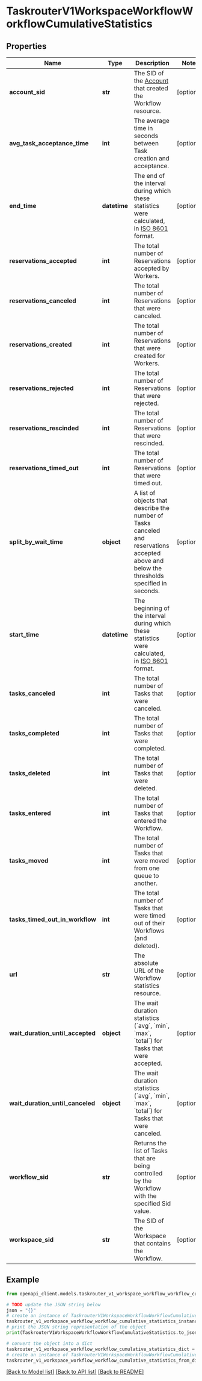 # TaskrouterV1WorkspaceWorkflowWorkflowCumulativeStatistics


## Properties

Name | Type | Description | Notes
------------ | ------------- | ------------- | -------------
**account_sid** | **str** | The SID of the [Account](https://www.twilio.com/docs/iam/api/account) that created the Workflow resource. | [optional] 
**avg_task_acceptance_time** | **int** | The average time in seconds between Task creation and acceptance. | [optional] 
**end_time** | **datetime** | The end of the interval during which these statistics were calculated, in [ISO 8601](https://en.wikipedia.org/wiki/ISO_8601) format. | [optional] 
**reservations_accepted** | **int** | The total number of Reservations accepted by Workers. | [optional] 
**reservations_canceled** | **int** | The total number of Reservations that were canceled. | [optional] 
**reservations_created** | **int** | The total number of Reservations that were created for Workers. | [optional] 
**reservations_rejected** | **int** | The total number of Reservations that were rejected. | [optional] 
**reservations_rescinded** | **int** | The total number of Reservations that were rescinded. | [optional] 
**reservations_timed_out** | **int** | The total number of Reservations that were timed out. | [optional] 
**split_by_wait_time** | **object** | A list of objects that describe the number of Tasks canceled and reservations accepted above and below the thresholds specified in seconds. | [optional] 
**start_time** | **datetime** | The beginning of the interval during which these statistics were calculated, in [ISO 8601](https://en.wikipedia.org/wiki/ISO_8601) format. | [optional] 
**tasks_canceled** | **int** | The total number of Tasks that were canceled. | [optional] 
**tasks_completed** | **int** | The total number of Tasks that were completed. | [optional] 
**tasks_deleted** | **int** | The total number of Tasks that were deleted. | [optional] 
**tasks_entered** | **int** | The total number of Tasks that entered the Workflow. | [optional] 
**tasks_moved** | **int** | The total number of Tasks that were moved from one queue to another. | [optional] 
**tasks_timed_out_in_workflow** | **int** | The total number of Tasks that were timed out of their Workflows (and deleted). | [optional] 
**url** | **str** | The absolute URL of the Workflow statistics resource. | [optional] 
**wait_duration_until_accepted** | **object** | The wait duration statistics (&#x60;avg&#x60;, &#x60;min&#x60;, &#x60;max&#x60;, &#x60;total&#x60;) for Tasks that were accepted. | [optional] 
**wait_duration_until_canceled** | **object** | The wait duration statistics (&#x60;avg&#x60;, &#x60;min&#x60;, &#x60;max&#x60;, &#x60;total&#x60;) for Tasks that were canceled. | [optional] 
**workflow_sid** | **str** | Returns the list of Tasks that are being controlled by the Workflow with the specified Sid value. | [optional] 
**workspace_sid** | **str** | The SID of the Workspace that contains the Workflow. | [optional] 

## Example

```python
from openapi_client.models.taskrouter_v1_workspace_workflow_workflow_cumulative_statistics import TaskrouterV1WorkspaceWorkflowWorkflowCumulativeStatistics

# TODO update the JSON string below
json = "{}"
# create an instance of TaskrouterV1WorkspaceWorkflowWorkflowCumulativeStatistics from a JSON string
taskrouter_v1_workspace_workflow_workflow_cumulative_statistics_instance = TaskrouterV1WorkspaceWorkflowWorkflowCumulativeStatistics.from_json(json)
# print the JSON string representation of the object
print(TaskrouterV1WorkspaceWorkflowWorkflowCumulativeStatistics.to_json())

# convert the object into a dict
taskrouter_v1_workspace_workflow_workflow_cumulative_statistics_dict = taskrouter_v1_workspace_workflow_workflow_cumulative_statistics_instance.to_dict()
# create an instance of TaskrouterV1WorkspaceWorkflowWorkflowCumulativeStatistics from a dict
taskrouter_v1_workspace_workflow_workflow_cumulative_statistics_from_dict = TaskrouterV1WorkspaceWorkflowWorkflowCumulativeStatistics.from_dict(taskrouter_v1_workspace_workflow_workflow_cumulative_statistics_dict)
```
[[Back to Model list]](../README.md#documentation-for-models) [[Back to API list]](../README.md#documentation-for-api-endpoints) [[Back to README]](../README.md)


